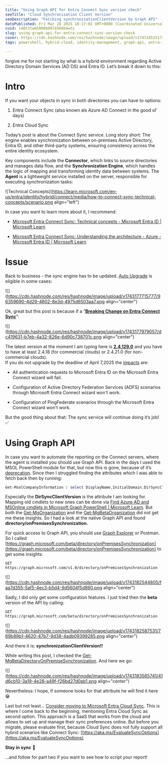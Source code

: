 ```yaml
---
title: "Using Graph API for Entra Connect Sync version check"
seoTitle: "Cloud Synchronization Client Version"
seoDescription: "Fetching synchronizationClientVersion by Graph API"
datePublished: Fri Mar 28 2025 18:17:02 GMT+0000 (Coordinated Universal Time)
cuid: cm8t3twm5000b09lb566b4wts
slug: using-graph-api-for-entra-connect-sync-version-check
cover: https://cdn.hashnode.com/res/hashnode/image/upload/v1743185251734/cedaa8e7-e3ec-47ab-ac34-876056496cde.png
tags: powershell, hybrid-cloud, identity-management, graph-api, entra-id, entra-connect-sync

---
```


forgive me for not starting by what is a hybrid environment regarding Active Directory Domain Services (AD DS) and Entra ID. Let’s break it down to this:

# Intro

If you want your objects in sync in both directories you can have to options:

1. Entra Connect Sync (also known als Azure AD Connect in the good ol’ days)
    
2. Entra Cloud Sync
    

Today’s post is about the Connect Sync service. Long story short: The engine enables synchronization between on-premises Active Directory, Entra ID, and other third-party systems, ensuring consistency across the entire identity ecosystem.

Key components include the **Connector**, which links to source directories and manages data flow, and the **Synchronization Engine**, which handles the logic of mapping and transforming identity data between systems. The **Agent** is a lightweight service installed on the server, responsible for executing synchronization tasks:

![Technical Concepts](https://learn.microsoft.com/en-us/entra/identity/hybrid/connect/media/how-to-connect-sync-technical-concepts/scenario.png align="left")

In case you want to learn more about it, I recommend:

* [Microsoft Entra Connect Sync: Technical concepts - Microsoft Entra ID | Microsoft Learn](https://learn.microsoft.com/en-us/entra/identity/hybrid/connect/how-to-connect-sync-technical-concepts)
    
* [Microsoft Entra Connect Sync: Understanding the architecture - Azure - Microsoft Entra ID | Microsoft Learn](https://learn.microsoft.com/en-us/entra/identity/hybrid/connect/concept-azure-ad-connect-sync-architecture)
    

# Issue

Back to business - the sync engine has to be updated. [Auto Upgrade](https://learn.microsoft.com/en-us/entra/identity/hybrid/connect/how-to-connect-install-automatic-upgrade#auto-upgrade-eligibility) is eligible in some cases:

![](https://cdn.hashnode.com/res/hashnode/image/upload/v1743177715777/96359690-4d29-4602-8e3d-4975d6503aa7.png align="center")

Ok, great but this post is because if a “[**Breaking Change on Entra Connect Sync**](https://learn.microsoft.com/en-us/entra/identity/hybrid/connect/reference-connect-version-history#breaking-change-on-entra-connect-sync)”:

![](https://cdn.hashnode.com/res/hashnode/image/upload/v1743177979057/dc419631-b7eb-4a32-826e-6d90c738701c.png align="center")

The latest version at the moment I am typing here is [**2.4.129.0**](https://learn.microsoft.com/en-us/entra/identity/hybrid/connect/reference-connect-version-history#241290) and you have to have at least 2.4.18 (for commercial clouds) or 2.4.21.0 (for non-commercial clouds).  
If you do not upgrade by the deadline of April 7,2025 the [impacts](https://learn.microsoft.com/en-us/entra/identity/hybrid/connect/harden-update-ad-fs-pingfederate?wt.mc_id=MVP_353010#expected-impacts) are:

* All authentication requests to Microsoft Entra ID on the Microsoft Entra Connect wizard will fail.
    
* Configuration of Active Directory Federation Services (ADFS) scenarios through Microsoft Entra Connect wizard won't work.
    
* Configuration of PingFederate scenarios through the Microsoft Entra Connect wizard won't work.
    

But the good thing about that: The sync service will continue doing it’s job! ✅

# Using Graph API

In case you want to automate the reporting on the Connect servers, where the agent is installed you should use Graph API. Back in the days I used the MSOL PowerShell module for that, but now this is gone, because of it’s [deprecation](https://techcommunity.microsoft.com/blog/microsoft-entra-blog/important-update-deprecation-of-azure-ad-powershell-and-msonline-powershell-modu/4094536). Since then I struggled finding the attributes which I was able to fetch back then by running:

```powershell
Get-MsolCompanyInformation | select DisplayName,InitialDomain,DirSyncClientMachineName,DirSyncClientVersion,DirSyncServiceAccount,DirectorySynchronizationEnabled, DirectorySynchronizationStatus, LastDirSyncTime, LastPasswordSyncTime 
```

Especially the **DirSyncClientVersion** is the attribute I am looking for. Mapping old cmdlets to new ones can be done via [Find Azure AD and MSOnline cmdlets in Microsoft Graph PowerShell | Microsoft Learn](https://learn.microsoft.com/en-us/powershell/microsoftgraph/azuread-msoline-cmdlet-map?view=graph-powershell-1.0&pivots=msonline). But both the [Get-MgOrganization](https://learn.microsoft.com/en-us/powershell/module/microsoft.graph.identity.directorymanagement/get-mgorganization) and the [Get-MgBetaOrganization](https://learn.microsoft.com/en-us/powershell/module/microsoft.graph.beta.identity.directorymanagement/get-mgbetaorganization?view=graph-powershell-beta) did not get me these insights. So I had a look at the native Graph API and found **directory/onPremisesSynchronization.**

For quick access to Graph API, you should use [Graph Explorer](https://aka.ms/ge) or Postman. So I called [https://graph.microsoft.com/beta/directory/onPremisesSynchronization](https://graph.microsoft.com/beta/directory/onPremisesSynchronization) to get some insights:

```http
GET https://graph.microsoft.com/v1.0/directory/onPremisesSynchronization
```

![](https://cdn.hashnode.com/res/hashnode/image/upload/v1743182544805/faa7d355-5af5-4ec3-b5d4-9d5604f5d890.png align="center")

Sadly, I did only get some configuration features. I just tried then the **beta** version of the API by calling:

```http
GET https://graph.microsoft.com/beta/directory/onPremisesSynchronization
```

![](https://cdn.hashnode.com/res/hashnode/image/upload/v1743182587531/769b89b1-4620-47b7-9d38-4adb09399285.png align="center")

And there it is: **synchronizationClientVersion‼️**

While writing this post, I checked the [Get-MgBetaDirectoryOnPremiseSynchronization](https://learn.microsoft.com/en-us/powershell/module/microsoft.graph.beta.identity.directorymanagement/get-mgbetadirectoryonpremisesynchronization?view=graph-powershell-beta). And here we go:

![](https://cdn.hashnode.com/res/hashnode/image/upload/v1743183565741/41d6cb10-3a19-4e28-a49f-f26bd27d0ab1.png align="center")

Nevertheless: I hope, if someone looks for that attribute he will find it here 😁

Last but not least… [Consider moving to Microsoft Entra Cloud Sync](https://learn.microsoft.com/en-us/entra/identity/hybrid/connect/harden-update-ad-fs-pingfederate#consider-moving-to-microsoft-entra-cloud-sync). This is where I come back to the beginning, mentioning Entra Cloud Sync as second option. This approach is a SaaS that works from the cloud and allows to set up and manage their sync preferences online. But before you migrate, please evaluate first, because Cloud Sync does not fully support all hybrid scenarios like Connect Sync: [https://aka.ms/EvaluateSyncOptions](https://aka.ms/EvaluateSyncOptions)

**Stay in sync** 🔄️

…and follow for part two if you want to see how to script your report!